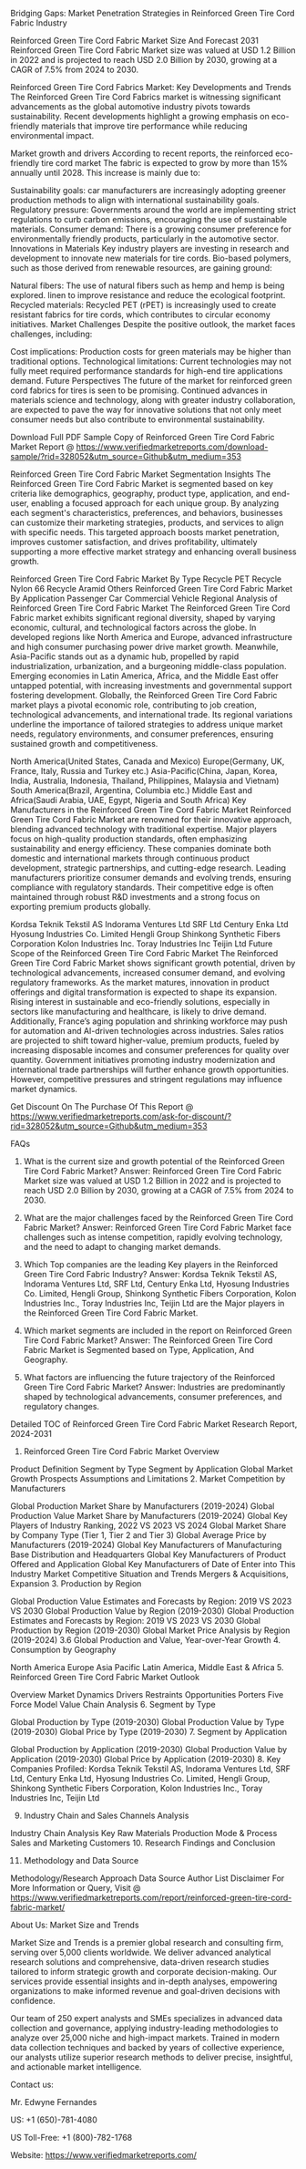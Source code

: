 Bridging Gaps: Market Penetration Strategies in Reinforced Green Tire Cord Fabric Industry


Reinforced Green Tire Cord Fabric Market Size And Forecast 2031
Reinforced Green Tire Cord Fabric Market size was valued at USD 1.2 Billion in 2022 and is projected to reach USD 2.0 Billion by 2030, growing at a CAGR of 7.5% from 2024 to 2030.

Reinforced Green Tire Cord Fabrics Market: Key Developments and Trends
The Reinforced Green Tire Cord Fabrics market is witnessing significant advancements as the global automotive industry pivots towards sustainability. Recent developments highlight a growing emphasis on eco-friendly materials that improve tire performance while reducing environmental impact.

Market growth and drivers
According to recent reports, the reinforced eco-friendly tire cord market The fabric is expected to grow by more than 15% annually until 2028. This increase is mainly due to:

Sustainability goals: car manufacturers are increasingly adopting greener production methods to align with international sustainability goals.
Regulatory pressure: Governments around the world are implementing strict regulations to curb carbon emissions, encouraging the use of sustainable materials.
Consumer demand: There is a growing consumer preference for environmentally friendly products, particularly in the automotive sector.
Innovations in Materials
Key industry players are investing in research and development to innovate new materials for tire cords. Bio-based polymers, such as those derived from renewable resources, are gaining ground:

Natural fibers: The use of natural fibers such as hemp and hemp is being explored. linen to improve resistance and reduce the ecological footprint.
Recycled materials: Recycled PET (rPET) is increasingly used to create resistant fabrics for tire cords, which contributes to circular economy initiatives.
Market Challenges
Despite the positive outlook, the market faces challenges, including:

Cost implications: Production costs for green materials may be higher than traditional options.
Technological limitations: Current technologies may not fully meet required performance standards for high-end tire applications demand.
Future Perspectives
The future of the market for reinforced green cord fabrics for tires is seen to be promising. Continued advances in materials science and technology, along with greater industry collaboration, are expected to pave the way for innovative solutions that not only meet consumer needs but also contribute to environmental sustainability.

Download Full PDF Sample Copy of Reinforced Green Tire Cord Fabric Market Report @ https://www.verifiedmarketreports.com/download-sample/?rid=328052&utm_source=Github&utm_medium=353

Reinforced Green Tire Cord Fabric Market Segmentation Insights
The Reinforced Green Tire Cord Fabric Market is segmented based on key criteria like demographics, geography, product type, application, and end-user, enabling a focused approach for each unique group. By analyzing each segment's characteristics, preferences, and behaviors, businesses can customize their marketing strategies, products, and services to align with specific needs. This targeted approach boosts market penetration, improves customer satisfaction, and drives profitability, ultimately supporting a more effective market strategy and enhancing overall business growth.

Reinforced Green Tire Cord Fabric Market By Type
Recycle PET
Recycle Nylon 66
Recycle Aramid
Others
Reinforced Green Tire Cord Fabric Market By Application
Passenger Car
Commercial Vehicle
Regional Analysis of Reinforced Green Tire Cord Fabric Market
The Reinforced Green Tire Cord Fabric market exhibits significant regional diversity, shaped by varying economic, cultural, and technological factors across the globe. In developed regions like North America and Europe, advanced infrastructure and high consumer purchasing power drive market growth. Meanwhile, Asia-Pacific stands out as a dynamic hub, propelled by rapid industrialization, urbanization, and a burgeoning middle-class population. Emerging economies in Latin America, Africa, and the Middle East offer untapped potential, with increasing investments and governmental support fostering development. Globally, the Reinforced Green Tire Cord Fabric market plays a pivotal economic role, contributing to job creation, technological advancements, and international trade. Its regional variations underline the importance of tailored strategies to address unique market needs, regulatory environments, and consumer preferences, ensuring sustained growth and competitiveness.

North America(United States, Canada and Mexico)
Europe(Germany, UK, France, Italy, Russia and Turkey etc.)
Asia-Pacific(China, Japan, Korea, India, Australia, Indonesia, Thailand, Philippines, Malaysia and Vietnam)
South America(Brazil, Argentina, Columbia etc.)
Middle East and Africa(Saudi Arabia, UAE, Egypt, Nigeria and South Africa)
Key Manufacturers in the Reinforced Green Tire Cord Fabric Market
Reinforced Green Tire Cord Fabric Market are renowned for their innovative approach, blending advanced technology with traditional expertise. Major players focus on high-quality production standards, often emphasizing sustainability and energy efficiency. These companies dominate both domestic and international markets through continuous product development, strategic partnerships, and cutting-edge research. Leading manufacturers prioritize consumer demands and evolving trends, ensuring compliance with regulatory standards. Their competitive edge is often maintained through robust R&D investments and a strong focus on exporting premium products globally.

Kordsa Teknik Tekstil AS
Indorama Ventures Ltd
SRF Ltd
Century Enka Ltd
Hyosung Industries Co. Limited
Hengli Group
Shinkong Synthetic Fibers Corporation
Kolon Industries Inc.
Toray Industries Inc
Teijin Ltd
Future Scope of the Reinforced Green Tire Cord Fabric Market
The Reinforced Green Tire Cord Fabric Market shows significant growth potential, driven by technological advancements, increased consumer demand, and evolving regulatory frameworks. As the market matures, innovation in product offerings and digital transformation is expected to shape its expansion. Rising interest in sustainable and eco-friendly solutions, especially in sectors like manufacturing and healthcare, is likely to drive demand. Additionally, France’s aging population and shrinking workforce may push for automation and AI-driven technologies across industries. Sales ratios are projected to shift toward higher-value, premium products, fueled by increasing disposable incomes and consumer preferences for quality over quantity. Government initiatives promoting industry modernization and international trade partnerships will further enhance growth opportunities. However, competitive pressures and stringent regulations may influence market dynamics.

Get Discount On The Purchase Of This Report @ https://www.verifiedmarketreports.com/ask-for-discount/?rid=328052&utm_source=Github&utm_medium=353

FAQs
1. What is the current size and growth potential of the Reinforced Green Tire Cord Fabric Market?
Answer: Reinforced Green Tire Cord Fabric Market size was valued at USD 1.2 Billion in 2022 and is projected to reach USD 2.0 Billion by 2030, growing at a CAGR of 7.5% from 2024 to 2030.

2. What are the major challenges faced by the Reinforced Green Tire Cord Fabric Market?
Answer: Reinforced Green Tire Cord Fabric Market face challenges such as intense competition, rapidly evolving technology, and the need to adapt to changing market demands.

3. Which Top companies are the leading Key players in the Reinforced Green Tire Cord Fabric Industry?
Answer: Kordsa Teknik Tekstil AS, Indorama Ventures Ltd, SRF Ltd, Century Enka Ltd, Hyosung Industries Co. Limited, Hengli Group, Shinkong Synthetic Fibers Corporation, Kolon Industries Inc., Toray Industries Inc, Teijin Ltd are the Major players in the Reinforced Green Tire Cord Fabric Market.

4. Which market segments are included in the report on Reinforced Green Tire Cord Fabric Market?
Answer: The Reinforced Green Tire Cord Fabric Market is Segmented based on Type, Application, And Geography.

5. What factors are influencing the future trajectory of the Reinforced Green Tire Cord Fabric Market?
Answer: Industries are predominantly shaped by technological advancements, consumer preferences, and regulatory changes.

Detailed TOC of Reinforced Green Tire Cord Fabric Market Research Report, 2024-2031
1. Reinforced Green Tire Cord Fabric Market Overview

Product Definition
Segment by Type
Segment by Application
Global Market Growth Prospects
Assumptions and Limitations
2. Market Competition by Manufacturers

Global Production Market Share by Manufacturers (2019-2024)
Global Production Value Market Share by Manufacturers (2019-2024)
Global Key Players of Industry Ranking, 2022 VS 2023 VS 2024
Global Market Share by Company Type (Tier 1, Tier 2 and Tier 3)
Global Average Price by Manufacturers (2019-2024)
Global Key Manufacturers of Manufacturing Base Distribution and Headquarters
Global Key Manufacturers of Product Offered and Application
Global Key Manufacturers of Date of Enter into This Industry
Market Competitive Situation and Trends
Mergers & Acquisitions, Expansion
3. Production by Region

Global Production Value Estimates and Forecasts by Region: 2019 VS 2023 VS 2030
Global Production Value by Region (2019-2030)
Global Production Estimates and Forecasts by Region: 2019 VS 2023 VS 2030
Global Production by Region (2019-2030)
Global Market Price Analysis by Region (2019-2024) 3.6 Global Production and Value, Year-over-Year Growth
4. Consumption by Geography

North America
Europe
Asia Pacific
Latin America, Middle East & Africa
5. Reinforced Green Tire Cord Fabric Market Outlook

Overview
Market Dynamics
Drivers
Restraints
Opportunities
Porters Five Force Model
Value Chain Analysis 
6. Segment by Type

Global Production by Type (2019-2030)
Global Production Value by Type (2019-2030)
Global Price by Type (2019-2030)
7. Segment by Application

Global Production by Application (2019-2030)
Global Production Value by Application (2019-2030)
Global Price by Application (2019-2030)
8. Key Companies Profiled: Kordsa Teknik Tekstil AS, Indorama Ventures Ltd, SRF Ltd, Century Enka Ltd, Hyosung Industries Co. Limited, Hengli Group, Shinkong Synthetic Fibers Corporation, Kolon Industries Inc., Toray Industries Inc, Teijin Ltd

9. Industry Chain and Sales Channels Analysis

Industry Chain Analysis
Key Raw Materials
Production Mode & Process
Sales and Marketing
Customers
10. Research Findings and Conclusion

11. Methodology and Data Source

Methodology/Research Approach
Data Source
Author List
Disclaimer
For More Information or Query, Visit @ https://www.verifiedmarketreports.com/report/reinforced-green-tire-cord-fabric-market/

About Us: Market Size and Trends

Market Size and Trends is a premier global research and consulting firm, serving over 5,000 clients worldwide. We deliver advanced analytical research solutions and comprehensive, data-driven research studies tailored to inform strategic growth and corporate decision-making. Our services provide essential insights and in-depth analyses, empowering organizations to make informed revenue and goal-driven decisions with confidence.

Our team of 250 expert analysts and SMEs specializes in advanced data collection and governance, applying industry-leading methodologies to analyze over 25,000 niche and high-impact markets. Trained in modern data collection techniques and backed by years of collective experience, our analysts utilize superior research methods to deliver precise, insightful, and actionable market intelligence.

Contact us:

Mr. Edwyne Fernandes

US: +1 (650)-781-4080

US Toll-Free: +1 (800)-782-1768

Website: https://www.verifiedmarketreports.com/
